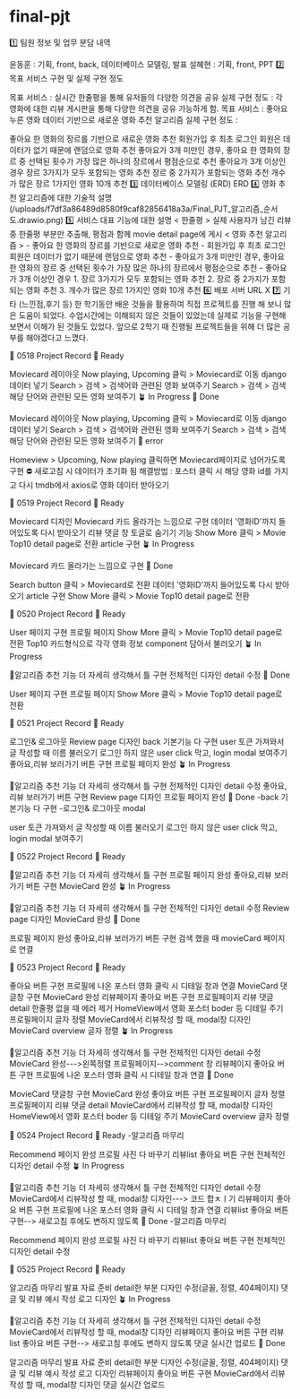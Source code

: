 # final-pjt

1️⃣ 팀원 정보 및 업무 분담 내역

윤동훈 : 기획, front, back, 데이터베이스 모델링, 발표
설혜현 : 기획, front, PPT
2️⃣ 목표 서비스 구현 및 실제 구현 정도

목표 서비스 : 실시간 한줄평을 통해 유저들의 다양한 의견을 공유
실제 구현 정도 : 각 영화에 대한 리뷰 게시판을 통해 다양한 의견을 공유 가능하게 함.
목표 서비스 : 좋아요 누른 영화 데이터 기반으로 새로운 영화 추천 알고리즘
실제 구현 정도 :

좋아요 한 영화의 장르를 기반으로 새로운 영화 추천
회원가입 후 최초 로그인 회원은 데이터가 없기 때문에 랜덤으로 영화 추천
좋아요가 3개 미만인 경우, 좋아요 한 영화의 장르 중 선택된 횟수가 가장 많은 하나의 장르에서 평점순으로 추천
좋아요가 3개 이상인 경우
장르 3가지가 모두 포함되는 영화 추천
장르 중 2가지가 포함되는 영화 추천
개수가 많은 장르 1가지인 영화 10개 추천
3️⃣ 데이터베이스 모델링 (ERD) ERD 4️⃣ 영화 추천 알고리즘에 대한 기술적 설명 (/uploads/f7df3a86489d8580f9caf82856418a3a/Final_PJT_알고리즘_순서도.drawio.png) 5️⃣ 서비스 대표 기능에 대한 설명 < 한줄평 > 실제 사용자가 남긴 리뷰 중 한줄평 부분만 추출해, 평점과 함께 movie detail page에 게시 < 영화 추천 알고리즘 > - 좋아요 한 영화의 장르를 기반으로 새로운 영화 추천 - 회원가입 후 최초 로그인 회원은 데이터가 없기 때문에 랜덤으로 영화 추천 - 좋아요가 3개 미만인 경우, 좋아요 한 영화의 장르 중 선택된 횟수가 가장 많은 하나의 장르에서 평점순으로 추천 - 좋아요가 3개 이상인 경우 1. 장르 3가지가 모두 포함되는 영화 추천 2. 장르 중 2가지가 포함되는 영화 추천 3. 개수가 많은 장르 1가지인 영화 10개 추천 6️⃣ 배포 서버 URL X 7️⃣ 기타 (느낀점,후기 등) 한 학기동안 배운 것들을 활용하여 직접 프로젝트를 진행 해 보니 많은 도움이 되었다. 수업시간에는 이해되지 않은 것들이 있었는데 실제로 기능을 구현해보면서 이해가 된 것들도 있었다. 앞으로 2학기 때 진행될 프로젝트들을 위해 더 많은 공부를 해야겠다고 느꼈다.

:memo: 0518 Project Record
:seedling: Ready

Moviecard 레이아웃
Now playing, Upcoming 클릭 > Moviecard로 이동
django 데이터 넣기
Search > 검색 > 검색어와 관련된 영화 보여주기
Search > 검색 > 검색 해당 단어와 관련된 모든 영화 보여주기
:potted_plant: In Progress :deciduous_tree: Done

Moviecard 레이아웃
Now playing, Upcoming 클릭 > Moviecard로 이동
django 데이터 넣기
Search > 검색 > 검색어와 관련된 영화 보여주기
Search > 검색 > 검색 해당 단어와 관련된 모든 영화 보여주기
:exploding_head: error

Homeview > Upcoming, Now playing 클릭하면 Moviecard페이지로 넘어가도록 구현 :no_entry:️ 새로고침 시 데이터가 초기화 됨
해결방법 : 포스터 클릭 시 해당 영화 id를 가지고 다시 tmdb에서 axios로 영화 데이터 받아오기

:memo: 0519 Project Record
:seedling: Ready

Moviecard 디자인
Moviecard 카드 올라가는 느낌으로 구현
데이터 '영화ID'까지 들어있도록 다시 받아오기
리뷰 댓글 창 토글로 숨기기 기능
Show More 클릭 > Movie Top10 detail page로 전환
article 구현
:potted_plant: In Progress

Moviecard 카드 올라가는 느낌으로 구현
:deciduous_tree: Done

Search button 클릭 > Moviecard로 전환
데이터 '영화ID'까지 들어있도록 다시 받아오기
article 구현
Show More 클릭 > Movie Top10 detail page로 전환

:memo: 0520 Project Record
:seedling: Ready

User 페이지 구현
프로필 페이지
Show More 클릭 > Movie Top10 detail page로 전환
Top10 카드형식으로 각각 영화 정보 component 담아서 불러오기
:potted_plant: In Progress

:star2:알고리즘 추천 기능 더 자세히 생각해서 틀 구현
전체적인 디자인 detail 수정
:deciduous_tree: Done

User 페이지 구현
프로필 페이지
Show More 클릭 > Movie Top10 detail page로 전환

:memo: 0521 Project Record
:seedling: Ready

로그인& 로그아웃
Review page 디자인
back 기본기능 다 구현
user 토큰 가져와서 글 작성할 때 이름 불러오기
로그인 하지 않은 user click 막고, login modal 보여주기
좋아요,리뷰 보러가기 버튼 구현
프로필 페이지 완성
:potted_plant: In Progress

:star2:알고리즘 추천 기능 더 자세히 생각해서 틀 구현
전체적인 디자인 detail 수정
좋아요,리뷰 보러가기 버튼 구현
Review page 디자인
프로필 페이지 완성
:deciduous_tree: Done -back 기본기능 다 구현 -로그인& 로그아웃 modal

user 토큰 가져와서 글 작성할 때 이름 불러오기
로그인 하지 않은 user click 막고, login modal 보여주기

:memo: 0522 Project Record
:seedling: Ready

:star2:알고리즘 추천 기능 더 자세히 생각해서 틀 구현
프로필 페이지 완성
좋아요,리뷰 보러가기 버튼 구현
MovieCard 완성
:potted_plant: In Progress

:star2:알고리즘 추천 기능 더 자세히 생각해서 틀 구현
전체적인 디자인 detail 수정
Review page 디자인
MovieCard 완성
:deciduous_tree: Done

프로필 페이지 완성
좋아요,리뷰 보러가기 버튼 구현
검색 했을 때 movieCard 페이지로 연결

:memo: 0523 Project Record
:seedling: Ready

좋아요 버튼 구현
프로필에 나온 포스터 영화 클릭 시 디테일 창과 연결
MovieCard 댓글창 구현
MovieCard 완성
리뷰페이지 좋아요 버튼 구현
프로필페이지 리뷰 댓글 detail
한줄평 없을 때 에러 제거
HomeView에서 영화 포스터 boder 등 디테일 주기
프로필페이지 글자 정렬
MovieCard에서 리뷰작성 할 때, modal창 디자인
MovieCard overview 글자 정렬
:potted_plant: In Progress

:star2:알고리즘 추천 기능 더 자세히 생각해서 틀 구현
전체적인 디자인 detail 수정
MovieCard 완성--->왼쪽정렬
프로필페이지-->comment 창
리뷰페이지 좋아요 버튼 구현
프로필에 나온 포스터 영화 클릭 시 디테일 창과 연결
:deciduous_tree: Done

MovieCard 댓글창 구현
MovieCard 완성
좋아요 버튼 구현
프로필페이지 글자 정렬
프로필페이지 리뷰 댓글 detail
MovieCard에서 리뷰작성 할 때, modal창 디자인
HomeView에서 영화 포스터 boder 등 디테일 주기
MovieCard overview 글자 정렬

:memo: 0524 Project Record
:seedling: Ready -알고리즘 마무리

Recommend 페이지 완성
프로필 사진 다 바꾸기
리뷰list 좋아요 버튼 구현
전체적인 디자인 detail 수정
:potted_plant: In Progress

:star2:알고리즘 추천 기능 더 자세히 생각해서 틀 구현
전체적인 디자인 detail 수정
MovieCard에서 리뷰작성 할 때, modal창 디자인---> 코드 합ㅊㅣ기
리뷰페이지 좋아요 버튼 구현
프로필에 나온 포스터 영화 클릭 시 디테일 창과 연결
리뷰list 좋아요 버튼 구현--> 새로고침 후에도 변하지 않도록
:deciduous_tree: Done -알고리즘 마무리

Recommend 페이지 완성
프로필 사진 다 바꾸기
리뷰list 좋아요 버튼 구현
전체적인 디자인 detail 수정

:memo: 0525 Project Record
:seedling: Ready

알고리즘 마무리
발표 자료 준비
detail한 부분 디자인 수정(글꼴, 정렬, 404페이지)
댓글 및 리뷰 예시 작성
로고 디자인
:potted_plant: In Progress

:star2:알고리즘 추천 기능 더 자세히 생각해서 틀 구현
전체적인 디자인 detail 수정
MovieCard에서 리뷰작성 할 때, modal창 디자인
리뷰페이지 좋아요 버튼 구현
리뷰list 좋아요 버튼 구현--> 새로고침 후에도 변하지 않도록
댓글 실시간 업로드
:deciduous_tree: Done

알고리즘 마무리
발표 자료 준비
detail한 부분 디자인 수정(글꼴, 정렬, 404페이지)
댓글 및 리뷰 예시 작성
로고 디자인
리뷰페이지 좋아요 버튼 구현
MovieCard에서 리뷰작성 할 때, modal창 디자인
댓글 실시간 업로드
